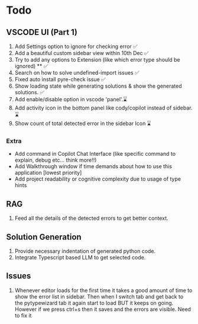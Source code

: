 # Todo

## VSCODE UI (Part 1)

1. Add Settings option to ignore for checking error ✅
2. Add a beautiful custom sidebar view within 10th Dec ✅
3. Try to add any options to Extension (like which error type should be ignored) \*\* ✅
4. Search on how to solve undefined-import issues ✅
5. Fixed auto install pyre-check issue ✅
6. Show loading state while generating solutions & show the generated solutions. ✅
7. Add enable/disable option in vscode 'panel'.⌛
8. Add activity icon in the bottom panel like cody/copilot instead of sidebar.⌛
9. Show count of total detected error in the sidebar Icon ⌛

### Extra

- Add command in Copilot Chat Interface (like specific command to explain, debug etc... think more!!)
- Add Walkthrough window if time demands about how to use this application [lowest priority]
- Add project readability or cognitive complexity due to usage of type hints

## RAG

1. Feed all the details of the detected errors to get better context.

## Solution Generation

1. Provide necessary indentation of generated python code.
2. Integrate Typescript based LLM to get selected code.

## Issues

1. Whenever editor loads for the first time it takes a good amount of time to show the error list in sidebar.
   Then when I switch tab and get back to the pytypewizard tab it again start to load BUT it keeps on going. However if
   we press ctrl+s then it saves and the errors are visible. Need to fix it
